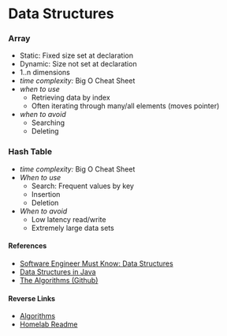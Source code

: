# Data Structures

### Array
- Static: Fixed size set at declaration
- Dynamic: Size not set at declaration
- 1..n dimensions
- *time complexity:* Big O Cheat Sheet
- *when to use*
  - Retrieving data by index
  - Often iterating through many/all elements (moves pointer)
- *when to avoid*
  - Searching
  - Deleting

### Hash Table
- *time complexity:* Big O Cheat Sheet
- *When to use*
  - Search: Frequent values by key
  - Insertion
  - Deletion
- *When to avoid*
  - Low latency read/write
  - Extremely large data sets



#### References
- [Software Engineer Must Know: Data Structures](https://medium.com/@jharris.sf/software-engineering-need-to-know-data-structures-c25d49d352c4)
- [Data Structures in Java](https://github.com/careermonk/data-structures-and-algorithms-made-easy-in-java)
- [The Algorithms (Github)](https://github.com/TheAlgorithms/Java/blob/master/DIRECTORY.md)



#### Reverse Links
- [Algorithms](../Algorithms.md)
- [Homelab Readme](../../README.md)